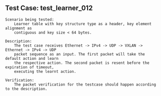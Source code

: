 Test Case: test_learner_012
-----------------------

    Scenario being tested:
        Learner table with key structure type as a header, key element alignment as
        contiguous and key size < 64 bytes.

    Description:
        The test case receives Ethernet -> IPv4 -> UDP -> VXLAN -> Ethernet -> IPv4 -> UDP
        packet sequence as an input. The first packet will take the default action and learn
        the respective action. The second packet is resent before the expiration of timeout,
        executing the learnt action.

    Verification:
        The packet verification for the testcase should happen according to the description.